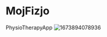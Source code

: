 # MojFizjo
PhysioTherapyApp
![1673894078936](https://user-images.githubusercontent.com/101653686/212747086-c681df89-d92e-427e-a480-2ae097f94971.jpg)
